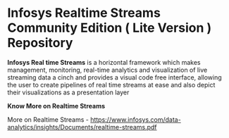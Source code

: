 # Infosys Realtime Streams Community Edition ( Lite Version ) Repository

**Infosys Real time Streams** is a horizontal framework which makes management, monitoring, real-time analytics and visualization of live streaming data a cinch and provides a visual code free interface, allowing the user to create pipelines of real time streams at ease and also depict their visualizations as a presentation layer

**Know More on Realtime Streams**

More on Realtime Streams -  https://www.infosys.com/data-analytics/insights/Documents/realtime-streams.pdf
